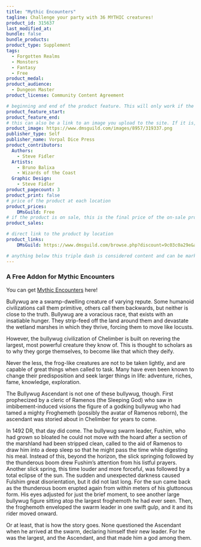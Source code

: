 ```yaml
---
title: "Mythic Encounters"
tagline: Challenge your party with 36 MYTHIC creatures!
product_id: 315637
last_modified_at:
bundle: false
bundle_products:
product_type: Supplement
tags:
  - Forgotten Realms
  - Monsters
  - Fantasy
  - Free
product_medal: 
product_audience:
  - Dungeon Master
product_license: Community Content Agreement

# beginning and end of the product feature. This will only work if the site is updated within several weeks of when the feature is supposed to happen. Making a new post counts as updating.
product_feature_start: 
product_feature_end: 
# this can also be a link to an image you upload to the site. If it is, it must start with a "/" or be a full link
product_image: https://www.dmsguild.com/images/8957/319337.png
publisher_type: Self
publisher_name: Vorpal Dice Press
product_contributors:
  Authors:
    - Steve Fidler
  Artists:
    - Bruno Balixa
    - Wizards of the Coast
  Graphic Design:
    - Steve Fidler
product_pagecount: 3
product_print: false
# price of the product at each location
product_prices:
    DMsGuild: Free
# if the product is on sale, this is the final price of the on-sale product for each location that it is on sale. The sales % will be calculated and displayed based on the difference between product_prices and product_sales
product_sales:

# direct link to the product by location
product_links:
    DMsGuild: https://www.dmsguild.com/browse.php?discount=9c03c0a29e&affiliate_id=1713687

# anything below this triple dash is considered content and can be markup or html. It should be fully HTML compatible as long as your tags are formatted correctly.
---
```

### A Free Addon for Mythic Encounters
You can get <a href="https://www.dmsguild.com/browse.php?discount=9beec32ae4&affiliate_id=1713687">Mythic Encounters</a> here!

Bullywug are a swamp-dwelling creature of varying repute. Some humanoid civilizations call them primitive, others call them backwards, but neither is close to the truth. Bullywug are a voracious race, that exists with an insatiable hunger. They strip-feed off the land around them and devastate the wetland marshes in which they thrive, forcing them to move like locusts.

However, the bullywug civilization of Chelimber is built on revering the largest, most powerful creature they know of. This is thought to scholars as to why they gorge themselves, to become like that which they deify.

Never the less, the frog-like creatures are not to be taken lightly, and are capable of great things when called to task. Many have even been known to change their predisposition and seek larger things in life: adventure, riches, fame, knowledge, exploration.

The Bullywug Ascendant is not one of these bullywug, though. First prophecized by a cleric of Ramenos (the Sleeping God) who saw in imbibement-induced visions the figure of a godking bullywug who had tamed a mighty Froghemeth (possibly the avatar of Ramenos reborn), the ascendant was storied about in Chelimber for years to come.

In 1492 DR, that day did come. The bullywug swarm leader, Fushim, who had grown so bloated he could not move with the hoard after a section of the marshland had been stripped clean, called to the aid of Ramenos to draw him into a deep sleep so that he might pass the time while digesting his meal. Instead of this, beyond the horizon, the slick springing followed by the thunderous boom drew Fushim’s attention from his listful prayers. Another slick spring, this time louder and more forceful, was followed by a total eclipse of the sun. The sudden and unexpected darkness caused Fulshim great disorientation, but it did not last long. For the sun came back as the thunderous boom erupted again from within meters of his gluttonous form. His eyes adjusted for just the brief moment, to see another large bullywug figure sitting atop the largest froghemoth he had ever seen. Then, the froghemoth enveloped the swarm leader in one swift gulp, and it and its rider moved onward.

Or at least, that is how the story goes. None questioned the Ascendant when he arrived at the swarm, declaring himself their new leader. For he was the largest, and the Ascendant, and that made him a god among them.